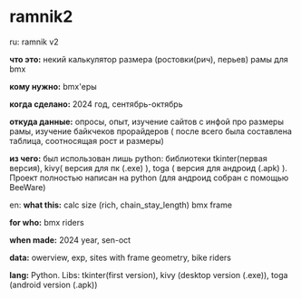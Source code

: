 # ramnik2
ru: ramnik v2
 
 **что это:** некий калькулятор размера (ростовки(рич), перьев) рамы для bmx

 **кому нужно:** bmx'еры

 **когда сделано:** 2024 год, сентябрь-октябрь

 **откуда данные:** опросы, опыт, изучение сайтов с инфой про размеры рамы, изучение байкчеков прорайдеров ( после всего была составлена таблица, соотносящая рост и размеры)

 **из чего:** был использован лишь python: библиотеки tkinter(первая версия), kivy( версия для пк (.exe) ), toga ( версия для андроид (.apk) ). Проект полностью написан на python (для андроид собран с помощью BeeWare)


en:
 **what this:** calc size (rich, chain_stay_length) bmx frame

 **for who:** bmx riders

 **when made:** 2024 year, sen-oct

 **data:** owerview, exp, sites with frame geometry, bike riders

 **lang:** Python. Libs: tkinter(first version), kivy (desktop version (.exe)), toga (android version (.apk))
